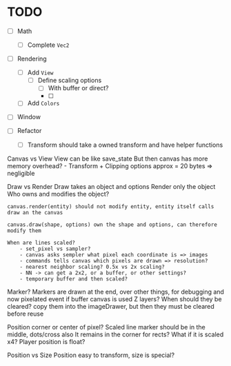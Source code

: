 # TODO

- [ ] Math
    - [ ] Complete `Vec2`

- [ ] Rendering
    - [ ] Add `View`
        - [ ] Define scaling options
            - [ ] With buffer or direct?
            - [ ] 
    - [ ] Add `Colors`

- [ ] Window


- [ ] Refactor
    - [ ] Transform should take a owned transform and have helper functions


Canvas vs View 
    View can be like save_state
    But then canvas has more memory overhead?
        - Transform + Clipping options approx = 20 bytes => negligible

Draw vs Render
    Draw takes an object and options
    Render only the object
    Who owns and modifies the object? 

    canvas.render(entity) should not modify entity, entity itself calls draw an the canvas

    canvas.draw(shape, options) own the shape and options, can therefore modify them

    When are lines scaled? 
        - set_pixel vs sampler?
        - canvas asks sempler what pixel each coordinate is => images 
        - commands tells canvas which pixels are drawn => resolution?
        - nearest neighbor scaling? 0.5x vs 2x scaling?
        - NN -> can get a 2x2, or a buffer, or other settings?
        - temporary buffer and then scaled?


Marker?
    Markers are drawn at the end, over other things, for debugging and now pixelated event if buffer canvas is used
    Z layers?
    When should they be cleared? copy them into the imageDrawer, but then they must be cleared before reuse


Position corner or center of pixel?
    Scaled line marker should be in the middle, dots/cross also
    It remains in the corner for rects? 
    What if it is scaled x4? Player position is float?


Position vs Size
    Position easy to transform, size is special?
    